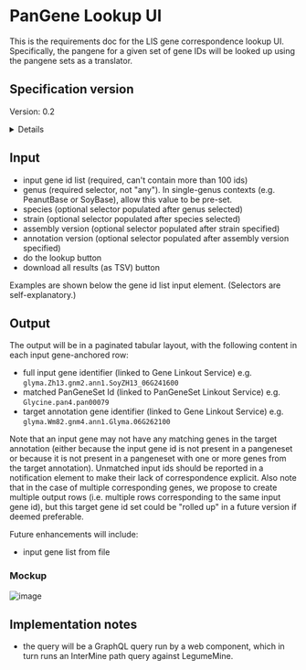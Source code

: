 # PanGene Lookup UI

This is the requirements doc for the LIS gene correspondence lookup UI.
Specifically, the pangene for a given set of gene IDs will be looked up using the pangene sets as a translator.

## Specification version
Version: 0.2

<details>
Version 0.1 of this spec was completed in June 2024. A web component prototyping the specified UI was implemented. Based on the prototype, requests for changes to the spec were made. These changes were implemented added to version 0.2 of the spec.

</details>

## Input

- input gene id list (required, can't contain more than 100 ids)
- genus (required selector, not "any"). In single-genus contexts (e.g. PeanutBase or SoyBase), allow this value to be pre-set.
- species (optional selector populated after genus selected)
- strain (optional selector populated after species selected)
- assembly version (optional selector populated after strain specified)
- annotation version (optional selector populated after assembly version specified)
- do the lookup button
- download all results (as TSV) button

Examples are shown below the gene id list input element. (Selectors are self-explanatory.)

## Output

The output will be in a paginated tabular layout, with the following content in each input gene-anchored row:

- full input gene identifier (linked to Gene Linkout Service) e.g. `glyma.Zh13.gnm2.ann1.SoyZH13_06G241600`
- matched PanGeneSet Id (linked to PanGeneSet Linkout Service) e.g. `Glycine.pan4.pan00079`
- target annotation gene identifier (linked to Gene Linkout Service) e.g. `glyma.Wm82.gnm4.ann1.Glyma.06G262100`

Note that an input gene may not have any matching genes in the target annotation (either because the input gene id is not present in a pangeneset or because it is not present in a pangeneset with one or more genes from the target annotation). Unmatched input ids should be reported in a notification element to make their lack of correspondence explicit.
Also note that in the case of multiple corresponding genes, we propose to create multiple output rows (i.e. multiple rows corresponding to the same input gene id), but this target gene id set could be "rolled up" in a future version if deemed preferable.

Future enhancements will include:
  - input gene list from file

### Mockup

![image](https://github.com/legumeinfo/website-ui-specs/raw/main/pangeneset-based-gene-id-translation/ui.png)


## Implementation notes

- the query will be a GraphQL query run by a web component, which in turn runs an InterMine path query against LegumeMine.
